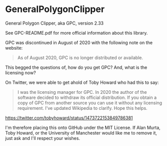 # GeneralPolygonClipper
General Polygon Clipper, aka GPC, version 2.33

See GPC-README.pdf for more official information about this library.

GPC was discontinued in August of 2020 with the following note on the website:

> As of August 2020, GPC is no longer distributed or available.

This begged the questions of, how do you get GPC? And, what is the licensing now?

On Twitter, we were able to get ahold of Toby Howard who had this to say:

> I was the licensing manager for GPC. In 2020 the author of the software decided to withdraw its official distribution. If you obtain a copy of GPC from another source you can use it without any licensing requirement. I've updated Wikipedia to clarify. Hope this helps.

https://twitter.com/tobyhoward/status/1473722153849786381

I'm therefore placing this onto GitHub under the MIT License. If Alan Murta, Toby Howard, or the University of Manchester would like me to remove it, just ask and I'll respect your wishes.
